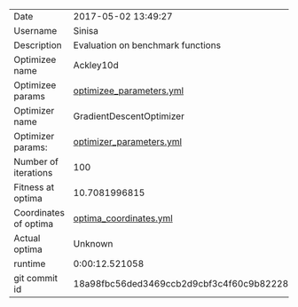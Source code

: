 | | |
| --- | --- |
| Date | 2017-05-02 13:49:27 |
| Username | Sinisa |
| Description | Evaluation on benchmark functions |
| Optimizee name | Ackley10d |
| Optimizee params |  <a href="optimizee_parameters.yml">optimizee_parameters.yml</a>  |
| Optimizer name | GradientDescentOptimizer |
| Optimizer params: |  <a href="optimizer_parameters.yml">optimizer_parameters.yml</a>  |
| Number of iterations | 100 |
| Fitness at optima | 10.7081996815 |
| Coordinates of optima |  <a href="optima_coordinates.yml">optima_coordinates.yml</a>  |
| Actual optima |  Unknown  |
| runtime | 0:00:12.521058 |
| git commit id | 18a98fbc56ded3469ccb2d9cbf3c4f60c9b82228 |